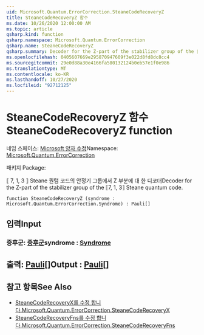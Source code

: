 ```yaml
---
uid: Microsoft.Quantum.ErrorCorrection.SteaneCodeRecoveryZ
title: SteaneCodeRecoveryZ 함수
ms.date: 10/26/2020 12:00:00 AM
ms.topic: article
qsharp.kind: function
qsharp.namespace: Microsoft.Quantum.ErrorCorrection
qsharp.name: SteaneCodeRecoveryZ
qsharp.summary: Decoder for the Z-part of the stabilizer group of the ⟦7, 1, 3⟧ Steane quantum code.
ms.openlocfilehash: 0405607669e295870947609f3e022d8fd8dc8cc4
ms.sourcegitcommit: 29e0d88a30e4166fa580132124b0eb57e1f0e986
ms.translationtype: MT
ms.contentlocale: ko-KR
ms.lasthandoff: 10/27/2020
ms.locfileid: "92712125"
---
```

# <a name="steanecoderecoveryz-function"></a><span data-ttu-id="2f040-102">SteaneCodeRecoveryZ 함수</span><span class="sxs-lookup"><span data-stu-id="2f040-102">SteaneCodeRecoveryZ function</span></span>

<span data-ttu-id="2f040-103">네임 스페이스: [Microsoft 양자 수정](xref:Microsoft.Quantum.ErrorCorrection)</span><span class="sxs-lookup"><span data-stu-id="2f040-103">Namespace: [Microsoft.Quantum.ErrorCorrection](xref:Microsoft.Quantum.ErrorCorrection)</span></span>

<span data-ttu-id="2f040-104">패키지 [](https://nuget.org/packages/)</span><span class="sxs-lookup"><span data-stu-id="2f040-104">Package: [](https://nuget.org/packages/)</span></span>


<span data-ttu-id="2f040-105">⟦ 7, 1, 3 ⟧ Steane 퀀텀 코드의 안정기 그룹에서 Z 부분에 대 한 디코더</span><span class="sxs-lookup"><span data-stu-id="2f040-105">Decoder for the Z-part of the stabilizer group of the ⟦7, 1, 3⟧ Steane quantum code.</span></span>

```qsharp
function SteaneCodeRecoveryZ (syndrome : Microsoft.Quantum.ErrorCorrection.Syndrome) : Pauli[]
```


## <a name="input"></a><span data-ttu-id="2f040-106">입력</span><span class="sxs-lookup"><span data-stu-id="2f040-106">Input</span></span>

### <a name="syndrome--syndrome"></a><span data-ttu-id="2f040-107">증후군: [증후군](xref:Microsoft.Quantum.ErrorCorrection.Syndrome)</span><span class="sxs-lookup"><span data-stu-id="2f040-107">syndrome : [Syndrome](xref:Microsoft.Quantum.ErrorCorrection.Syndrome)</span></span>





## <a name="output--pauli"></a><span data-ttu-id="2f040-108">출력: [Pauli](xref:microsoft.quantum.lang-ref.pauli)[]</span><span class="sxs-lookup"><span data-stu-id="2f040-108">Output : [Pauli](xref:microsoft.quantum.lang-ref.pauli)[]</span></span>



## <a name="see-also"></a><span data-ttu-id="2f040-109">참고 항목</span><span class="sxs-lookup"><span data-stu-id="2f040-109">See Also</span></span>

- [<span data-ttu-id="2f040-110">SteaneCodeRecoveryX를 수정 합니다.</span><span class="sxs-lookup"><span data-stu-id="2f040-110">Microsoft.Quantum.ErrorCorrection.SteaneCodeRecoveryX</span></span>](xref:Microsoft.Quantum.ErrorCorrection.SteaneCodeRecoveryX)
- [<span data-ttu-id="2f040-111">SteaneCodeRecoveryFns를 수정 합니다.</span><span class="sxs-lookup"><span data-stu-id="2f040-111">Microsoft.Quantum.ErrorCorrection.SteaneCodeRecoveryFns</span></span>](xref:Microsoft.Quantum.ErrorCorrection.SteaneCodeRecoveryFns)